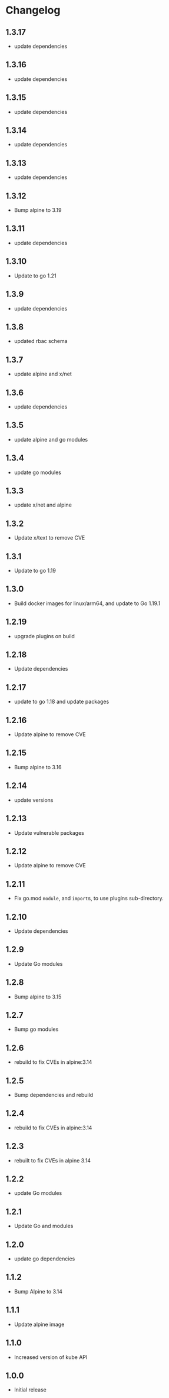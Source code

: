 # Changelog

## 1.3.17
* update dependencies

## 1.3.16
* update dependencies

## 1.3.15
* update dependencies

## 1.3.14
* update dependencies

## 1.3.13
* update dependencies

## 1.3.12
* Bump alpine to 3.19

## 1.3.11
* update dependencies

## 1.3.10
* Update to go 1.21

## 1.3.9
* update dependencies

## 1.3.8
* updated rbac schema
## 1.3.7
* update alpine and x/net

## 1.3.6
* update dependencies

## 1.3.5
* update alpine and go modules

## 1.3.4
* update go modules

## 1.3.3
* update x/net and alpine

## 1.3.2
* Update x/text to remove CVE

## 1.3.1
* Update to go 1.19

## 1.3.0
* Build docker images for linux/arm64, and update to Go 1.19.1

## 1.2.19
* upgrade plugins on build

## 1.2.18
* Update dependencies

## 1.2.17
* update to go 1.18 and update packages

## 1.2.16
* Update alpine to remove CVE

## 1.2.15
* Bump alpine to 3.16

## 1.2.14
* update versions

## 1.2.13
* Update vulnerable packages

## 1.2.12
* Update alpine to remove CVE

## 1.2.11
* Fix go.mod `module`, and `import`s, to use plugins sub-directory.

## 1.2.10
* Update dependencies
## 1.2.9
* Update Go modules

## 1.2.8
* Bump alpine to 3.15

## 1.2.7
* Bump go modules

## 1.2.6
* rebuild to fix CVEs in alpine:3.14

## 1.2.5
* Bump dependencies and rebuild

## 1.2.4
* rebuild to fix CVEs in alpine:3.14

## 1.2.3
* rebuilt to fix CVEs in alpine 3.14

## 1.2.2
* update Go modules

## 1.2.1
* Update Go and modules

## 1.2.0
* update go dependencies

## 1.1.2
* Bump Alpine to 3.14

## 1.1.1
* Update alpine image

## 1.1.0
* Increased version of kube API

## 1.0.0
* Initial release
